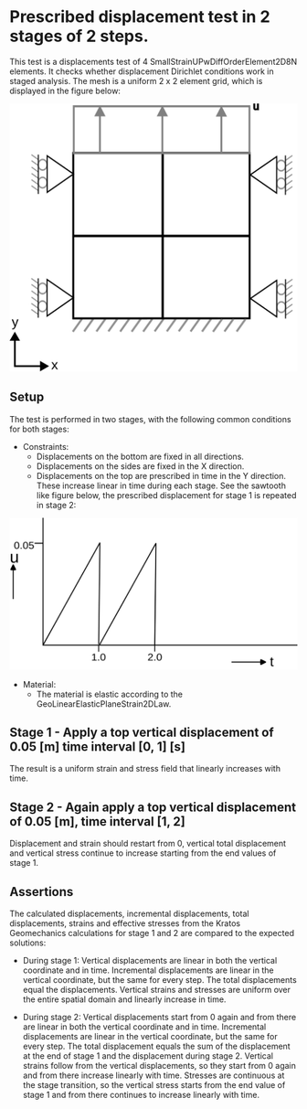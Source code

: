 # Prescribed displacement test in 2 stages of 2 steps.

This test is a displacements test of 4 SmallStrainUPwDiffOrderElement2D8N elements.
It checks whether displacement Dirichlet conditions work in staged analysis.
The mesh is a uniform 2 x 2 element grid, which is displayed in the figure below:

![MeshStructure](MeshStructure.svg)

## Setup

The test is performed in two stages, with the following common conditions for both stages:

- Constraints:
    - Displacements on the bottom are fixed in all directions.
    - Displacements on the sides are fixed in the X direction.
    - Displacements on the top are prescribed in time in the Y direction. These increase linear in time during each stage. See the sawtooth like figure below, the prescribed displacement for stage 1 is repeated in stage 2:

![PrescribedDisplacement](PrescribedDisplacement.svg)

- Material:
    - The material is elastic according to the GeoLinearElasticPlaneStrain2DLaw.

## Stage 1 - Apply a top vertical displacement of 0.05 [m] time interval \[0, 1\] [s]

The result is a uniform strain and stress field that linearly increases with time.

## Stage 2 - Again apply a top vertical displacement of 0.05 [m], time interval \[1, 2\]

Displacement and strain should restart from 0, vertical total displacement and vertical stress continue to increase starting from the end values of stage 1.
## Assertions

The calculated displacements, incremental displacements, total displacements, strains and effective stresses from the Kratos Geomechanics calculations for stage 1 and 2 are compared to the expected solutions:

- During stage 1: Vertical displacements are linear in both the vertical coordinate and in time. Incremental displacements are linear in the vertical coordinate, but the same for every step. The total displacements equal the displacements. Vertical strains and stresses are uniform over the entire spatial domain and linearly increase in time.

- During stage 2: Vertical displacements start from 0 again and from there are linear in both the vertical coordinate and in time. Incremental displacements are linear in the vertical coordinate, but the same for every step. The total displacement equals the sum of the displacement at the end of stage 1 and the displacement during stage 2. Vertical strains follow from the vertical displacements, so they start from 0 again and from there increase linearly with time. Stresses are continuous at the stage transition, so the vertical stress starts from the end value of stage 1 and from there continues to increase linearly with time.
